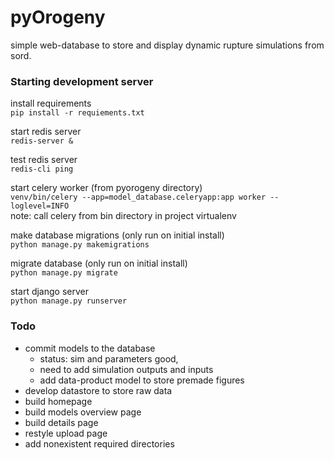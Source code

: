 # pyOrogeny
simple web-database to store and display dynamic rupture simulations from sord. 


### Starting development server

install requirements<br>
``` pip install -r requiements.txt ```<br>

start redis server <br>
``` redis-server & ```

test redis server <br>
``` redis-cli ping ```

start celery worker (from pyorogeny directory) <br>
``` venv/bin/celery --app=model_database.celeryapp:app worker --loglevel=INFO ```
<br>
note: call celery from bin directory in project virtualenv<br>

make database migrations (only run on initial install)<br>
``` python manage.py makemigrations ```<br>

migrate database (only run on initial install)<br>
``` python manage.py migrate ``` <br>

start django server <br>
``` python manage.py runserver ``` <br>


### Todo
* commit models to the database
  * status: sim and parameters good,
  * need to add simulation outputs and inputs
  * add data-product model to store premade figures
* develop datastore to store raw data
* build homepage
* build models overview page
* build details page
* restyle upload page
* add nonexistent required directories





